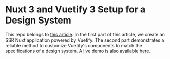 # Nuxt 3 and Vuetify 3 Setup for a Design System

This repo belongs to [this article](https://medium.com/@moein.mirkiani/nuxt-3-and-vuetify-3-setup-for-a-design-system-a7a7247bd682). In the first part of this article, we create an SSR Nuxt application powered by Vuetify. The second part demonstrates a reliable method to customize Vuetify's components to match the specifications of a design system. A live demo is also available [here](https://stackblitz.com/edit/nuxt-vuetify-setup?file=nuxt.config.ts).

